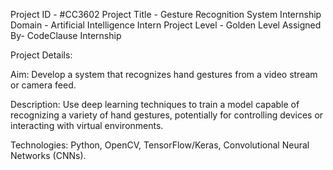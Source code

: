 Project ID - #CC3602
Project Title - Gesture Recognition System
Internship Domain - Artificial Intelligence Intern
Project Level - Golden Level
Assigned By- CodeClause Internship

Project Details:

Aim: Develop a system that recognizes hand gestures from a video stream or camera
feed.

Description: Use deep learning techniques to train a model capable of recognizing a variety of
hand gestures, potentially for controlling devices or interacting with virtual
environments.

Technologies: Python, OpenCV, TensorFlow/Keras, Convolutional Neural Networks (CNNs).
